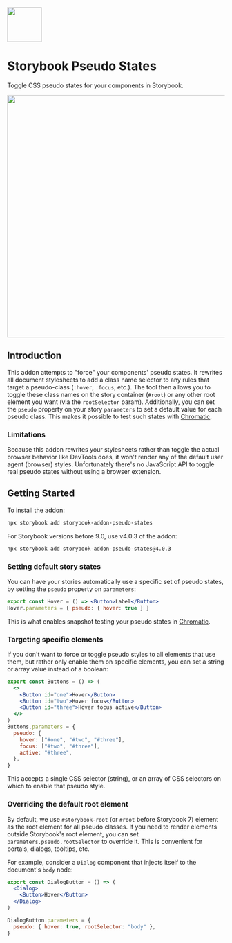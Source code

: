 <img src="https://user-images.githubusercontent.com/321738/105224055-f6c29c00-5b5c-11eb-83c9-ba28a7fbadf2.gif" width="80" height="80" alt="">

# Storybook Pseudo States

Toggle CSS pseudo states for your components in Storybook.

<p>
  <img src="https://user-images.githubusercontent.com/321738/105100903-51e98580-5aae-11eb-82bf-2b625c5a88a3.gif" width="560" alt="" />
</p>

## Introduction

This addon attempts to "force" your components' pseudo states. It rewrites all document stylesheets to add a class name selector to any rules that target a pseudo-class (`:hover`, `:focus`, etc.). The tool then allows you to toggle these class names on the story container (`#root`) or any other root element you want (via the `rootSelector` param). Additionally, you can set the `pseudo` property on your story `parameters` to set a default value for each pseudo class. This makes it possible to test such states with [Chromatic](https://www.chromatic.com/).

### Limitations

Because this addon rewrites your stylesheets rather than toggle the actual browser behavior like DevTools does, it won't render any of the default user agent (browser) styles. Unfortunately there's no JavaScript API to toggle real pseudo states without using a browser extension.

## Getting Started

To install the addon:

```sh
npx storybook add storybook-addon-pseudo-states
```

For Storybook versions before 9.0, use v4.0.3 of the addon:

```sh
npx storybook add storybook-addon-pseudo-states@4.0.3
```

### Setting default story states

You can have your stories automatically use a specific set of pseudo states, by setting the `pseudo` property on `parameters`:

```jsx
export const Hover = () => <Button>Label</Button>
Hover.parameters = { pseudo: { hover: true } }
```

This is what enables snapshot testing your pseudo states in [Chromatic](https://www.chromatic.com/).

### Targeting specific elements

If you don't want to force or toggle pseudo styles to all elements that use them, but rather only enable them on specific elements, you can set a string or array value instead of a boolean:

```jsx
export const Buttons = () => (
  <>
    <Button id="one">Hover</Button>
    <Button id="two">Hover focus</Button>
    <Button id="three">Hover focus active</Button>
  </>
)
Buttons.parameters = {
  pseudo: {
    hover: ["#one", "#two", "#three"],
    focus: ["#two", "#three"],
    active: "#three",
  },
}
```

This accepts a single CSS selector (string), or an array of CSS selectors on which to enable that pseudo style.

### Overriding the default root element

By default, we use `#storybook-root` (or `#root` before Storybook 7) element as the root element for all pseudo classes. If you need to render elements outside Storybook's root element, you can set `parameters.pseudo.rootSelector` to override it. This is convenient for portals, dialogs, tooltips, etc.

For example, consider a `Dialog` component that injects itself to the document's `body` node:

```jsx
export const DialogButton = () => (
  <Dialog>
    <Button>Hover</Button>
  </Dialog>
)

DialogButton.parameters = {
  pseudo: { hover: true, rootSelector: "body" },
}
```

